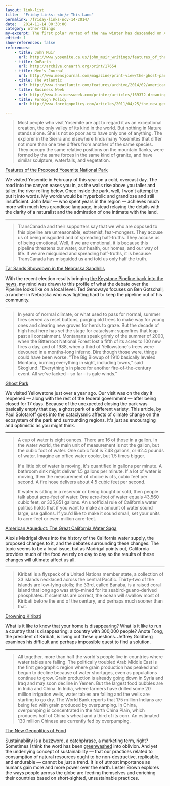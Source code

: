 ```yaml
---
layout: link-list
title:  "Friday Links: <br/> This Land"
permalink: /friday-links-nov-14-2014/
date:   2014-11-14 00:30:00
category: other-things
my-excerpt: The first polar vortex of the new winter has descended on America, and I'm thinking about the land.
edited: 1
show-references: false
references:
    - title: John Muir
      url: http://www.yosemite.ca.us/john_muir_writings/features_of_the_proposed_yosemite_national_park/
    - title: OnEarth
      url: http://archive.onearth.org/print/17654
    - title: Men's Journal
      url: http://www.mensjournal.com/magazine/print-view/the-ghost-park-19691231
    - title: The Atlantic
      url: http://www.theatlantic.com/features/archive/2014/02/american-aqueduct-the-great-california-water-saga/284009/
    - title: Business Week
      url: http://www.businessweek.com/printer/articles/169372-drowning-kiribati
    - title: Foreign Policy
      url: http://www.foreignpolicy.com/articles/2011/04/25/the_new_geopolitics_of_food?page=full

---
```


> Most people who visit Yosemite are apt to regard it as an exceptional creation, the only valley of its kind in the world. But nothing in Nature stands alone. She is not so poor as to have only one of anything. The explorer in the Sierra and elsewhere finds many Yosemites that differ not more than one tree differs from another of the same species. They occupy the same relative positions on the mountain flanks, were formed by the same forces in the same kind of granite, and have similar sculpture, waterfalls, and vegetation.

[Features of the Proposed Yosemite National Park](http://www.yosemite.ca.us/john_muir_writings/features_of_the_proposed_yosemite_national_park/)

We visited Yosemite in February of this year on a cold, overcast day. The road into the canyon eases you in, as the walls rise above you taller and taller, the river rolling below. Once inside the park, well, I won't attempt to put it into words. My words would be hyperbolic and grandiose and still insufficient. John Muir — who spent years in the region — achieves much more with much less grandiose language, instead relaying the details with the clarity of a naturalist and the admiration of one intimate with the land.

<hr/>

> TransCanada and their supporters say that we who are opposed to this pipeline are unreasonable, extremist, fear-mongers. They accuse us of being misguided and of spreading half-truths. They accuse us of being emotional. Well, if we are emotional, it is because this pipeline threatens our water, our health, our homes, and our way of life. If we are misguided and spreading half-truths, it is because TransCanada has misguided us and told us only half the truth.

[Tar Sands Showdown in the Nebraska Sandhills](http://archive.onearth.org/print/17654)

With the recent election results bringing [the Keystone Pipeline back into the news](http://www.reuters.com/article/2014/11/13/us-usa-keystone-landrieu-idUSKCN0IW2EG20141113), my mind was drawn to this profile of what the debate over the Pipeline looks like on a local level. Ted Genoways focuses on Ben Gotschall, a rancher in Nebraska who was fighting hard to keep the pipeline out of his community.

<hr/>

> In years of normal climate, or what used to pass for normal, summer fires served as reset buttons, purging old trees to make way for young ones and clearing new groves for herds to graze. But the decade of high heat here has set the stage for cataclysm: superfires that leap past all containment. Montanans speak grimly of the summer of 2000, when the Bitterroot National Forest lost a fifth of its acres to 100 new fires a day, and of 1988, when a third of Yellowstone's trees were devoured in a months-long inferno. Dire though those were, things could have been worse. "The Big Blowup of 1910 basically leveled Montana, burning everything in sight, including towns," said Skoglund. "Everything's in place for another fire-of-the-century event. All we've lacked – so far – is gale winds."

[Ghost Park](http://www.mensjournal.com/magazine/print-view/the-ghost-park-19691231)

We visited Yellowstone just over a year ago. Our visit was on the day it reopened — along with the rest of the federal government — after being closed for 17 days. Because of the unexpected closing  the park was basically empty that day, a ghost park of a different variety. This article, by Paul Solotaroff goes into the cataclysmic affects of climate change on the ecosystem of the park and surrounding regions. It's just as encouraging and optimistic as you might think.

<hr/>

> A cup of water is eight ounces. There are 16 of those in a gallon. In the water world, the main unit of measurement is not the gallon, but the cubic foot of water. One cubic foot is 7.48 gallons, or 62.4 pounds of water. Imagine an office water cooler, but 1.5 times bigger.
>
> If a little bit of water is moving, it's quantified in gallons per minute. A bathroom sink might deliver 1.5 gallons per minute. If a lot of water is moving, then the measurement of choice is cfs, cubic feet per second. A fire hose delivers about 4.5 cubic feet per second.
>
> If water is sitting in a reservoir or being bought or sold, then people talk about acre-feet of water. One acre-foot of water equals 43,560 cubic feet, or 325,851 gallons. An unofficial rule of California water politics holds that if you want to make an amount of water sound large, use gallons. If you'd like to make it sound small, set your units to acre-feet or even million acre-feet.

[American Aqueduct: The Great California Water Saga](http://www.theatlantic.com/features/archive/2014/02/american-aqueduct-the-great-california-water-saga/284009/)

Alexis Madrigal dives into the history of the California water supply, the proposed changes to it, and the debates surrounding these changes. The topic seems to be a local issue, but as Madrigal points out, California provides much of the food we rely on day to day so the results of these changes will ultimate affect us all.

<hr/>

> Kiribati is a flyspeck of a United Nations member state, a collection of 33 islands necklaced across the central Pacific. Thirty-two of the islands are low-lying atolls; the 33rd, called Banaba, is a raised coral island that long ago was strip-mined for its seabird-guano-derived phosphates. If scientists are correct, the ocean will swallow most of Kiribati before the end of the century, and perhaps much sooner than that.

[Drowning Kiribati](http://www.businessweek.com/printer/articles/169372-drowning-kiribati)

What is it like to know that your home is disappearing? What is it like to run a country that is disappearing; a country with 300,000 people? Anote Tong, the president of Kiribati, is living out these questions. Jeffrey Goldberg examines his difficult and perhaps impossible quest to find a solution.

<hr/>

> All together, more than half the world's people live in countries where water tables are falling. The politically troubled Arab Middle East is the first geographic region where grain production has peaked and begun to decline because of water shortages, even as populations continue to grow. Grain production is already going down in Syria and Iraq and may soon decline in Yemen. But the largest food bubbles are in India and China. In India, where farmers have drilled some 20 million irrigation wells, water tables are falling and the wells are starting to go dry. The World Bank reports that 175 million Indians are being fed with grain produced by overpumping. In China, overpumping is concentrated in the North China Plain, which produces half of China's wheat and a third of its corn. An estimated 130 million Chinese are currently fed by overpumping.

[The New Geopolitics of Food](http://www.foreignpolicy.com/articles/2011/04/25/the_new_geopolitics_of_food?page=full)

Sustainability is a buzzword, a catchphrase, a marketing term, right? Sometimes I think the word has been [greenwashed](http://en.wikipedia.org/wiki/Greenwashing) into oblivion. And yet the underlying concept of sustainability — that our practices related to consumption of natural resources ought to be non-destructive, replicable, and endurable — cannot be just a trend. It is of utmost importance as humans gain more and more power over the earth. Lester Brown explores the ways people across the globe are feeding themselves and enriching their countries based on short-sighted, unsustainable practices.
